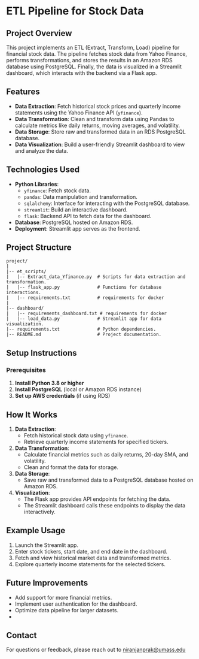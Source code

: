 # ETL Pipeline for Stock Data

## Project Overview
This project implements an ETL (Extract, Transform, Load) pipeline for financial stock data. The pipeline fetches stock data from Yahoo Finance, performs transformations, and stores the results in an Amazon RDS database using PostgreSQL. Finally, the data is visualized in a Streamlit dashboard, which interacts with the backend via a Flask app.

## Features
- **Data Extraction**: Fetch historical stock prices and quarterly income statements using the Yahoo Finance API (`yfinance`).
- **Data Transformation**: Clean and transform data using Pandas to calculate metrics like daily returns, moving averages, and volatility.
- **Data Storage**: Store raw and transformed data in an RDS PostgreSQL database.
- **Data Visualization**: Build a user-friendly Streamlit dashboard to view and analyze the data.

## Technologies Used
- **Python Libraries**:
  - `yfinance`: Fetch stock data.
  - `pandas`: Data manipulation and transformation.
  - `sqlalchemy`: Interface for interacting with the PostgreSQL database.
  - `streamlit`: Build an interactive dashboard.
  - `flask`: Backend API to fetch data for the dashboard.
- **Database**: PostgreSQL hosted on Amazon RDS.
- **Deployment**: Streamlit app serves as the frontend.

## Project Structure
```
project/
|
|-- et_scripts/
|   |-- Extract_data_Yfinance.py  # Scripts for data extraction and transformation.
|   |-- flask_app.py              # Functions for database interactions.
|   |-- requirements.txt          # requirements for docker
|
|-- dashboard/
|   |-- requirements_dashboard.txt # requirements for docker                   
|   |-- load_data.py              # Streamlit app for data visualization.
|-- requirements.txt              # Python dependencies.
|-- README.md                     # Project documentation.
```

## Setup Instructions

### Prerequisites
1. **Install Python 3.8 or higher**
2. **Install PostgreSQL** (local or Amazon RDS instance)
3. **Set up AWS credentials** (if using RDS)


## How It Works

1. **Data Extraction**:
   - Fetch historical stock data using `yfinance`.
   - Retrieve quarterly income statements for specified tickers.
2. **Data Transformation**:
   - Calculate financial metrics such as daily returns, 20-day SMA, and volatility.
   - Clean and format the data for storage.
3. **Data Storage**:
   - Save raw and transformed data to a PostgreSQL database hosted on Amazon RDS.
4. **Visualization**:
   - The Flask app provides API endpoints for fetching the data.
   - The Streamlit dashboard calls these endpoints to display the data interactively.

## Example Usage
1. Launch the Streamlit app.
2. Enter stock tickers, start date, and end date in the dashboard.
3. Fetch and view historical market data and transformed metrics.
4. Explore quarterly income statements for the selected tickers.

## Future Improvements
- Add support for more financial metrics.
- Implement user authentication for the dashboard.
- Optimize data pipeline for larger datasets.
- 
## Contact
For questions or feedback, please reach out to niranjanprak@umass.edu

